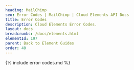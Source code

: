```yaml
---
heading: MailChimp
seo: Error Codes | MailChimp | Cloud Elements API Docs
title: Error Codes
description: Cloud Elements Error Codes.
layout: docs
breadcrumbs: /docs/elements.html
elementId: 197
parent: Back to Element Guides
order: 40
---
```


{% include error-codes.md %}
